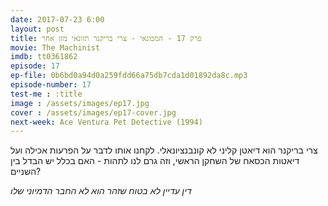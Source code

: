 ```yaml
---
date: 2017-07-23 6:00
layout: post
title: פרק 17 - המכונאי - צרי בריקנר תזונאי מזן אחר
movie: The Machinist
imdb: tt0361862
episode: 17
ep-file: 0b6bd0a94d0a259fdd66a75db7cda1d01892da8c.mp3
episode-number: 17
test-me : :title
image : /assets/images/ep17.jpg
cover : /assets/images/ep17-cover.jpg
next-week: Ace Ventura Pet Detective (1994)
---
```

צרי בריקנר הוא דיאטן קליני לא קונבנציונאלי. לקחנו אותו לדבר על הפרעות אכילה ועל דיאטות הכסאח של השחקן הראשי, וזה גרם לנו לתהות - האם בכלל יש הבדל בין השניים?

*דין עדיין לא בטוח שזהר הוא לא החבר הדמיוני שלו*